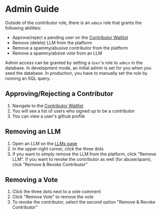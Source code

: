 # Admin Guide

Outside of the contributor role, there is an `admin` role that grants the following abilities:

- Approve/reject a pending user on the [Contributor Waitlist](https://ai-to.ai/admin)
- Remove (delete) LLM from the platform
- Remove a spammy/abusive contributor from the platform
- Remove a spammy/absive vote from an LLM

Admin access can be granted by setting a `User`'s role to `admin` in the database. In development mode, an initial admin is set for you when you seed the database. In production, you have to manually set the role by running an SQL query.

## Approving/Rejecting a Contributor

1. Navigate to the [Contributor Waitlist](https://ai-to.ai/admin)
2. You will see a list of users who signed up to be a contributor
3. You can view a user's github profile

## Removing an LLM

1. Open an LLM on the [LLMs page](https://ai-to.ai/llms)
2. In the upper-right corner, click the three dots
3. If you want to simply remove the LLM from the platform, click "Remove LLM". If you want to revoke the contributor as well (for abuse/spam), click "Remove & Revoke Contributor"

## Removing a Vote

1. Click the three dots next to a vote comment
2. Click "Remove Vote" to remove the vote
3. To revoke the contributor, select the second option "Remove & Revoke Contributor"
